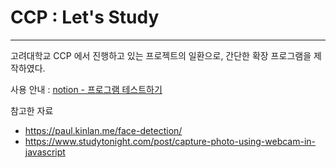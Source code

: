 # CCP : Let's Study
----------
고려대학교 CCP 에서 진행하고 있는 프로젝트의 일환으로, 간단한 확장 프로그램을 제작하였다.

사용 안내 : [notion - 프로그램 테스트하기](https://www.notion.so/hijihyo/20cf8dc63c3e4732bbab4f0ec1fbb0f8)

참고한 자료
- https://paul.kinlan.me/face-detection/
- https://www.studytonight.com/post/capture-photo-using-webcam-in-javascript
